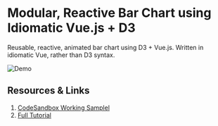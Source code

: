 # Modular, Reactive Bar Chart using Idiomatic Vue.js + D3

Reusable, reactive, animated bar chart using D3 + Vue.js. Written in idiomatic Vue, rather than D3 syntax.

![Demo](https://miro.medium.com/max/640/1*GJR5a7cVUjMocWmuHd_8Yg.gif)

## Resources & Links

1. [CodeSandbox Working Samplel](https://codesandbox.io/embed/d3-bar-chart-vuejs-okz1r)
2. [Full Tutorial](https://link.medium.com/TVXVUMDTlY)
